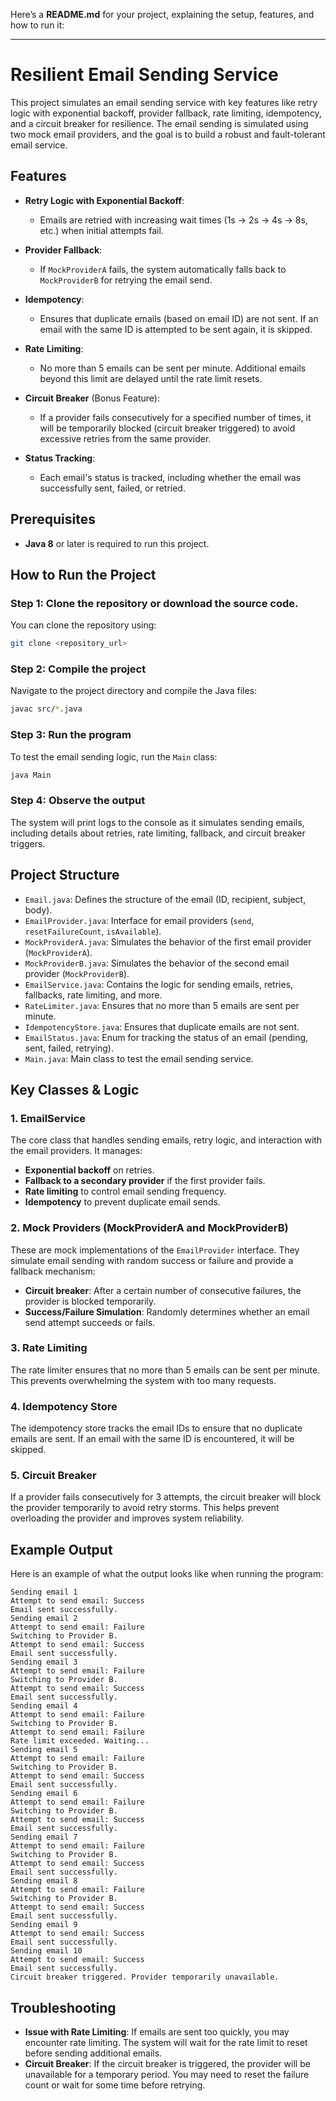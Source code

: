 Here’s a **README.md** for your project, explaining the setup, features, and how to run it:

---

# Resilient Email Sending Service

This project simulates an email sending service with key features like retry logic with exponential backoff, provider fallback, rate limiting, idempotency, and a circuit breaker for resilience. The email sending is simulated using two mock email providers, and the goal is to build a robust and fault-tolerant email service.

## Features

* **Retry Logic with Exponential Backoff**:

  * Emails are retried with increasing wait times (1s → 2s → 4s → 8s, etc.) when initial attempts fail.

* **Provider Fallback**:

  * If `MockProviderA` fails, the system automatically falls back to `MockProviderB` for retrying the email send.

* **Idempotency**:

  * Ensures that duplicate emails (based on email ID) are not sent. If an email with the same ID is attempted to be sent again, it is skipped.

* **Rate Limiting**:

  * No more than 5 emails can be sent per minute. Additional emails beyond this limit are delayed until the rate limit resets.

* **Circuit Breaker** (Bonus Feature):

  * If a provider fails consecutively for a specified number of times, it will be temporarily blocked (circuit breaker triggered) to avoid excessive retries from the same provider.

* **Status Tracking**:

  * Each email's status is tracked, including whether the email was successfully sent, failed, or retried.

## Prerequisites

* **Java 8** or later is required to run this project.

## How to Run the Project

### Step 1: Clone the repository or download the source code.

You can clone the repository using:

```bash
git clone <repository_url>
```

### Step 2: Compile the project

Navigate to the project directory and compile the Java files:

```bash
javac src/*.java
```

### Step 3: Run the program

To test the email sending logic, run the `Main` class:

```bash
java Main
```

### Step 4: Observe the output

The system will print logs to the console as it simulates sending emails, including details about retries, rate limiting, fallback, and circuit breaker triggers.

## Project Structure

* `Email.java`: Defines the structure of the email (ID, recipient, subject, body).
* `EmailProvider.java`: Interface for email providers (`send`, `resetFailureCount`, `isAvailable`).
* `MockProviderA.java`: Simulates the behavior of the first email provider (`MockProviderA`).
* `MockProviderB.java`: Simulates the behavior of the second email provider (`MockProviderB`).
* `EmailService.java`: Contains the logic for sending emails, retries, fallbacks, rate limiting, and more.
* `RateLimiter.java`: Ensures that no more than 5 emails are sent per minute.
* `IdempotencyStore.java`: Ensures that duplicate emails are not sent.
* `EmailStatus.java`: Enum for tracking the status of an email (pending, sent, failed, retrying).
* `Main.java`: Main class to test the email sending service.

## Key Classes & Logic

### 1. **EmailService**

The core class that handles sending emails, retry logic, and interaction with the email providers. It manages:

* **Exponential backoff** on retries.
* **Fallback to a secondary provider** if the first provider fails.
* **Rate limiting** to control email sending frequency.
* **Idempotency** to prevent duplicate email sends.

### 2. **Mock Providers (MockProviderA and MockProviderB)**

These are mock implementations of the `EmailProvider` interface. They simulate email sending with random success or failure and provide a fallback mechanism:

* **Circuit breaker**: After a certain number of consecutive failures, the provider is blocked temporarily.
* **Success/Failure Simulation**: Randomly determines whether an email send attempt succeeds or fails.

### 3. **Rate Limiting**

The rate limiter ensures that no more than 5 emails can be sent per minute. This prevents overwhelming the system with too many requests.

### 4. **Idempotency Store**

The idempotency store tracks the email IDs to ensure that no duplicate emails are sent. If an email with the same ID is encountered, it will be skipped.

### 5. **Circuit Breaker**

If a provider fails consecutively for 3 attempts, the circuit breaker will block the provider temporarily to avoid retry storms. This helps prevent overloading the provider and improves system reliability.

## Example Output

Here is an example of what the output looks like when running the program:

```
Sending email 1
Attempt to send email: Success
Email sent successfully.
Sending email 2
Attempt to send email: Failure
Switching to Provider B.
Attempt to send email: Success
Email sent successfully.
Sending email 3
Attempt to send email: Failure
Switching to Provider B.
Attempt to send email: Success
Email sent successfully.
Sending email 4
Attempt to send email: Failure
Switching to Provider B.
Attempt to send email: Failure
Rate limit exceeded. Waiting...
Sending email 5
Attempt to send email: Failure
Switching to Provider B.
Attempt to send email: Success
Email sent successfully.
Sending email 6
Attempt to send email: Failure
Switching to Provider B.
Attempt to send email: Success
Email sent successfully.
Sending email 7
Attempt to send email: Failure
Switching to Provider B.
Attempt to send email: Success
Email sent successfully.
Sending email 8
Attempt to send email: Failure
Switching to Provider B.
Attempt to send email: Success
Email sent successfully.
Sending email 9
Attempt to send email: Success
Email sent successfully.
Sending email 10
Attempt to send email: Success
Email sent successfully.
Circuit breaker triggered. Provider temporarily unavailable.
```

## Troubleshooting

* **Issue with Rate Limiting**: If emails are sent too quickly, you may encounter rate limiting. The system will wait for the rate limit to reset before sending additional emails.
* **Circuit Breaker**: If the circuit breaker is triggered, the provider will be unavailable for a temporary period. You may need to reset the failure count or wait for some time before retrying.



